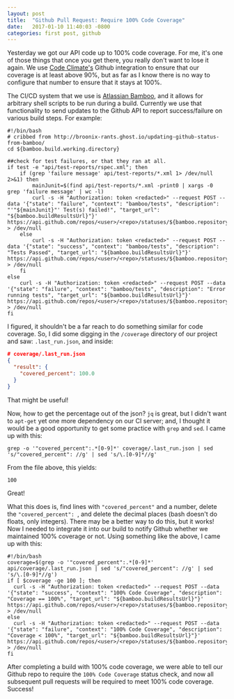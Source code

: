 ```yaml
---
layout: post
title:  "Github Pull Request: Require 100% Code Coverage"
date:   2017-01-10 11:40:03 -0800
categories: first post, github
---
```


Yesterday we got our API code up to 100% code coverage. For me, it's one of those things that once you get there, you
really don't want to lose it again. We use [Code Climate's](https://codeclimate.com) Github integration to ensure that
our coverage is at least above 90%, but as far as I know there is no way to configure that number to ensure that it
stays at 100%.

The CI/CD system that we use is [Atlassian Bamboo](https://www.atlassian.com/software/bamboo), and it allows for
arbitrary shell scripts to be run during a build. Currently we use that functionality to send updates to the Github API
to report success/failure on various build steps. For example:

``` shell
#!/bin/bash
# cribbed from http://broonix-rants.ghost.io/updating-github-status-from-bamboo/
cd ${bamboo.build.working.directory}

##check for test failures, or that they ran at all.
if test -e "api/test-reports/rspec.xml"; then
    if (grep 'failure message' api/test-reports/*.xml 1> /dev/null 2>&1) then
        mainJunit=$(find api/test-reports/*.xml -print0 | xargs -0 grep 'failure message' | wc -l)
        curl -s -H "Authorization: token <redacted>" --request POST --data '{"state": "failure", "context": "bamboo/tests", "description": "'"${mainJunit}"' Test(s) failed!", "target_url": "${bamboo.buildResultsUrl}"}' https://api.github.com/repos/<user>/<repo>/statuses/${bamboo.repository.revision.number} > /dev/null
    else
        curl -s -H "Authorization: token <redacted>" --request POST --data '{"state": "success", "context": "bamboo/tests", "description": "Tests Passed", "target_url": "${bamboo.buildResultsUrl}"}' https://api.github.com/repos/<user>/<repo>/statuses/${bamboo.repository.revision.number} > /dev/null
    fi
else
    curl -s -H "Authorization: token <redacted>" --request POST --data '{"state": "failure", "context": "bamboo/tests", "description": "Error running tests", "target_url": "${bamboo.buildResultsUrl}"}' https://api.github.com/repos/<user>/<repo>/statuses/${bamboo.repository.revision.number} > /dev/null
fi
```

I figured, it shouldn't be a far reach to do something similar for code coverage. So, I did some digging in the
`/coverage` directory of our project and saw: `.last_run.json`, and inside:

``` json
# coverage/.last_run.json
{
  "result": {
    "covered_percent": 100.0
  }
}
```

That might be useful!

Now, how to get the percentage out of the json? `jq` is great, but I didn't want to `apt-get` yet one more dependency
on our CI server; and, I thought it would be a good opportunity to get some practice with `grep` and `sed`. I came up
with this:

``` shell
grep -o '"covered_percent":.*[0-9]*' coverage/.last_run.json | sed 's/"covered_percent": //g' | sed 's/\.[0-9]*//g'
```

From the file above, this yields:

``` shell
100
```

Great!

What this does is, find lines with `"covered_percent"` and a number, delete the `"covered_percent": `, and delete the
decimal places (bash doesn't do floats, only integers). There may be a better way to do this, but it works! Now I needed
to integrate it into our build to notify Github whether we maintained 100% coverage or not. Using something like the
above, I came up with this:

``` shell
#!/bin/bash
coverage=$(grep -o '"covered_percent":.*[0-9]*' api/coverage/.last_run.json | sed 's/"covered_percent": //g' | sed 's/\.[0-9]*//g')
if [ $coverage -ge 100 ]; then
  curl -s -H "Authorization: token <redacted>" --request POST --data '{"state": "success", "context": "100% Code Coverage", "description": "Coverage == 100%", "target_url": "${bamboo.buildResultsUrl}"}' https://api.github.com/repos/<user>/<repo>/statuses/${bamboo.repository.revision.number} > /dev/null
else
  curl -s -H "Authorization: token <redacted>" --request POST --data '{"state": "failure", "context": "100% Code Coverage", "description": "Coverage < 100%", "target_url": "${bamboo.buildResultsUrl}"}' https://api.github.com/repos/<user>/<repo>/statuses/${bamboo.repository.revision.number} > /dev/null
fi
```

After completing a build with 100% code coverage, we were able to tell our Github repo to require the
`100% Code Coverage` status check, and now all subsequent pull requests will be required to meet 100% code coverage.
Success!
